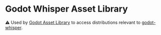 # Godot Whisper Asset Library

⚠️ Used by [Godot Asset Library](https://godotengine.org/asset-library) to access distributions relevant to [godot-whisper](https://github.com/V-Sekai/godot-whisper).

